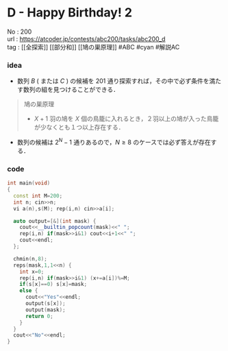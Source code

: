 # D - Happy Birthday! 2

No	: 200  
url	: https://atcoder.jp/contests/abc200/tasks/abc200_d  
tag	: [[全探索]] [[部分和]] [[鳩の巣原理]]  #ABC #cyan #解説AC

### idea
- 数列 $B$ ( または $C$ ) の候補を $201$ 通り探索すれば，その中で必ず条件を満たす数列の組を見つけることができる．
> 鳩の巣原理
> - $X+1$ 羽の鳩を $X$ 個の鳥籠に入れるとき，２羽以上の鳩が入った鳥籠が少なくとも１つ以上存在する．
- 数列の候補は $2^N-1$ 通りあるので，$N \ge 8$ のケースでは必ず答えが存在する．

### code
```cpp
int	main(void)
{
  const int M=200;
  int n; cin>>n;
  vi a(n),s(M); rep(i,n) cin>>a[i];

  auto output=[&](int mask) {
    cout<<__builtin_popcount(mask)<<" ";
    rep(i,n) if(mask>>i&1) cout<<i+1<<" ";
    cout<<endl;
  };

  chmin(n,8);
  reps(mask,1,1<<n) {
    int x=0;
    rep(i,n) if(mask>>i&1) (x+=a[i])%=M;
    if(s[x]==0) s[x]=mask;
    else {
      cout<<"Yes"<<endl;
      output(s[x]);
      output(mask);
      return 0;
    }
  }
  cout<<"No"<<endl;
}
```